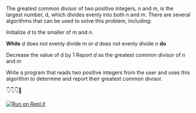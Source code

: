 The greatest common divisor of two positive integers, n and m, is the largest number, d, which divides evenly into both n and m. There are several algorithms that can be
used to solve this problem, including:

Initialize _d_ to the smaller of _m_ and _n_.

**While** _d_ does not evenly divide _m_ or _d_ does not evenly divide _n_ **do**

   Decrease the value of d by 1
Report _d_ as the greatest common divisor of _n_ and _m_

Write a program that reads two positive integers from the user and uses this algorithm to determine and report their greatest common divisor.


👇👇👇🤙

[![Run on Repl.it](https://repl.it/badge/github/isennkubilay/Greatest-Common-Divisor)](https://repl.it/github/isennkubilay/Greatest-Common-Divisor)
